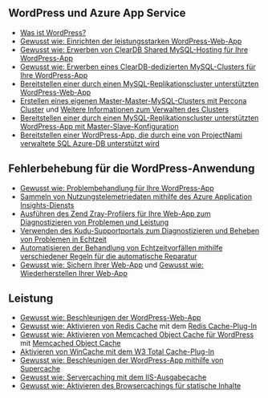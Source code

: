 ## <a name="wordpress-and-azure-app-service"></a>WordPress und Azure App Service
* [Was ist WordPress?](https://wordpress.org/)
* [Gewusst wie: Einrichten der leistungsstarken WordPress-Web-App](../articles/app-service-web/web-sites-php-enterprise-wordpress.md)
* [Gewusst wie: Erwerben von ClearDB Shared MySQL-Hosting für Ihre WordPress-App](http://blog.syntaxc4.net/post/2012/12/03/provisioning-a-mysql-database-from-the-windows-azure-store.aspx)
* [Gewusst wie: Erwerben eines ClearDB-dedizierten MySQL-Clusters für Ihre WordPress-App ](https://azure.microsoft.com/blog/announcing-new-mysql-premium-tiers-from-cleardb/)
* [Bereitstellen einer durch einen MySQL-Replikationscluster unterstützten WordPress-Web-App](/documentation/templates/wordpress-mysql-replication/)
* [Erstellen eines eigenen Master-Master-MySQL-Clusters mit Percona Cluster](/documentation/templates/mysql-ha-pxc/) und [Weitere Informationen zum Verwalten des Clusters](https://github.com/fanjeffrey/axiom.articles/tree/master/pxc)
* [Bereitstellen einer durch einen MySQL-Replikationscluster unterstützten WordPress-App mit Master-Slave-Konfiguration](/documentation/templates/mysql-replication/)
* [Bereitstellen einer WordPress-App, die durch eine von ProjectNami verwaltete SQL Azure-DB unterstützt wird](https://azuremarketplace.microsoft.com/en-us/marketplace/apps/ProjectNami.ProjectNami?tab=Overview)

## <a name="troubleshooting-wordpress-application"></a>Fehlerbehebung für die WordPress-Anwendung
* [Gewusst wie: Problembehandlung für Ihre WordPress-App](https://sunithamk.wordpress.com/2014/09/04/wordpress-troubleshooting-techniques-on-azure-websites/)
* [Sammeln von Nutzungstelemetriedaten mithilfe des Azure Application Insights-Diensts](https://azure.microsoft.com/blog/usage-analytics-for-wordpress-with-azure-app-insights/)
* [Ausführen des Zend Zray-Profilers für Ihre Web-App zum Diagnostizieren von Problemen und Leistung](https://sunithamk.wordpress.com/2015/08/04/profiling-php-application-on-azure-web-apps/)
* [Verwenden des Kudu-Supportportals zum Diagnostizieren und Beheben von Problemen in Echtzeit](https://sunithamk.wordpress.com/2015/11/04/diagnose-and-mitigate-issues-with-azure-web-apps-support-portal/)
* [Automatisieren der Behandlung von Echtzeitvorfällen mithilfe verschiedener Regeln für die automatische Reparatur](http://microsoftazurewebsitescheatsheet.info/#auto-heal)
* [Gewusst wie: Sichern Ihrer Web-App](../articles/app-service-web/web-sites-backup.md) und [Gewusst wie: Wiederherstellen Ihrer Web-App](../articles/app-service-web/web-sites-restore.md)

## <a name="performance"></a>Leistung
* [Gewusst wie: Beschleunigen der WordPress-Web-App](https://sunithamk.wordpress.com/2014/08/01/10-ways-to-speed-up-your-wordpress-site-on-azure-websites/)
* [Gewusst wie: Aktivieren von Redis Cache](../articles/redis-cache/cache-dotnet-how-to-use-azure-redis-cache.md) mit dem [Redis Cache-Plug-In](https://wordpress.org/plugins/wp-redis/)
* [Gewusst wie: Aktivieren von Memcached Object Cache für WordPress](../articles/app-service-web/web-sites-connect-to-redis-using-memcache-protocol.md) mit [Memcached Object Cache](https://wordpress.org/plugins/memcached/)
* [Aktivieren von WinCache mit dem W3 Total Cache-Plug-In](https://wordpress.org/plugins/w3-total-cache/)
* [Gewusst wie: Beschleunigen der WordPress-App mithilfe von Supercache](http://ruslany.net/2008/12/speed-up-wordpress-on-iis-70/)
* [Gewusst wie: Servercaching mit dem IIS-Ausgabecache](http://blogs.msdn.com/b/brian_swan/archive/2011/06/08/performance-tuning-php-apps-on-windows-iis-with-output-caching.aspx)
* [Gewusst wie: Aktivieren des Browsercachings für statische Inhalte](http://www.iis.net/configreference/system.webserver/staticcontent)


